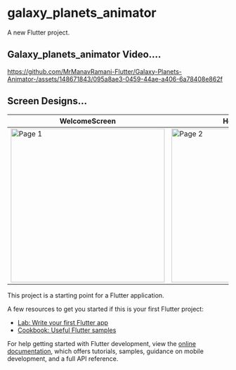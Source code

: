 # galaxy_planets_animator

A new Flutter project.

## Galaxy_planets_animator Video....

https://github.com/MrManavRamani-Flutter/Galaxy-Planets-Animator-/assets/148671843/095a8ae3-0459-44ae-a406-6a78408e862f

## Screen Designs... 
| WelcomeScreen | Home__Screen | Home__Screen | Home__Screen | Home__Screen | Detail__Screen | Detail__Screen 
|---------------------|----------------------|---------------------|----------------------|---------------------|----------------------|----------------------
|<img src="https://github.com/MrManavRamani-Flutter/Weather-API-App/assets/148671843/6565eb7e-fbcd-41b2-87ff-908da6202d36" alt="Page 1" height="350"> | <img src="https://github.com/MrManavRamani-Flutter/Galaxy-Planets-Animator-/assets/148671843/46e3b68b-8a8c-413b-bd8f-642b4ff708ea" alt="Page 2" height="350"> | <img src="https://github.com/MrManavRamani-Flutter/Galaxy-Planets-Animator-/assets/148671843/c3f81077-62f7-4d76-94f9-13dbfd592476" alt="Page 3" height="350"> | <img src="https://github.com/MrManavRamani-Flutter/Galaxy-Planets-Animator-/assets/148671843/652ef761-15c7-423e-858a-6f1a7b1cd2e6" alt="Page 4" height="350"> | <img src="https://github.com/MrManavRamani-Flutter/Galaxy-Planets-Animator-/assets/148671843/a80a991f-8d86-4882-bee7-09d7e4d823d4" alt="Page 5" height="350"> | <img src="https://github.com/MrManavRamani-Flutter/Galaxy-Planets-Animator-/assets/148671843/de2265d6-5311-42ad-b45f-a3cfbe18914b" alt="Page 6" height="350"> | <img src="https://github.com/MrManavRamani-Flutter/Galaxy-Planets-Animator-/assets/148671843/3f4dbc96-0d83-400b-8dde-c671740b8f18" alt="Page 7" height="350"> |


This project is a starting point for a Flutter application.

A few resources to get you started if this is your first Flutter project:

- [Lab: Write your first Flutter app](https://docs.flutter.dev/get-started/codelab)
- [Cookbook: Useful Flutter samples](https://docs.flutter.dev/cookbook)

For help getting started with Flutter development, view the
[online documentation](https://docs.flutter.dev/), which offers tutorials,
samples, guidance on mobile development, and a full API reference.
